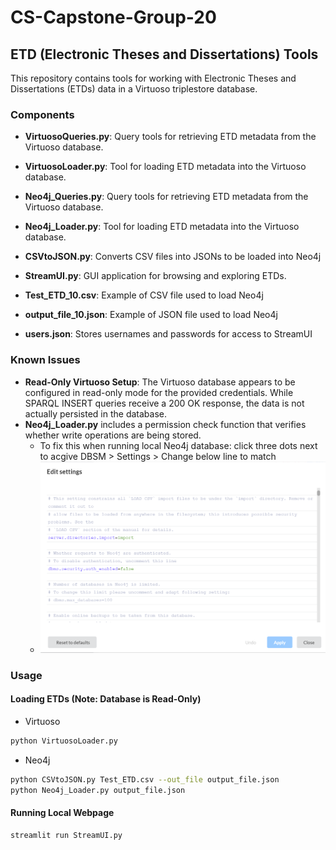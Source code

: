 # CS-Capstone-Group-20

## ETD (Electronic Theses and Dissertations) Tools

This repository contains tools for working with Electronic Theses and Dissertations (ETDs) data in a Virtuoso triplestore database.

### Components

- **VirtuosoQueries.py**: Query tools for retrieving ETD metadata from the Virtuoso database.
- **VirtuosoLoader.py**: Tool for loading ETD metadata into the Virtuoso database.
- **Neo4j_Queries.py**: Query tools for retrieving ETD metadata from the Virtuoso database.
- **Neo4j_Loader.py**: Tool for loading ETD metadata into the Virtuoso database.
- **CSVtoJSON.py**: Converts CSV files into JSONs to be loaded into Neo4j
- **StreamUI.py**: GUI application for browsing and exploring ETDs.

- **Test_ETD_10.csv**: Example of CSV file used to load Neo4j
- **output_file_10.json**: Example of JSON file used to load Neo4j
- **users.json**: Stores usernames and passwords for access to StreamUI

### Known Issues

- **Read-Only Virtuoso Setup**: The Virtuoso database appears to be configured in read-only mode for the provided credentials. While SPARQL INSERT queries receive a 200 OK response, the data is not actually persisted in the database.
- **Neo4j_Loader.py** includes a permission check function that verifies whether write operations are being stored.
  - To fix this when running local Neo4j database: click three dots next to acgive DBSM > Settings > Change below line to match
  - ![Diagram](Neo4j_Auth_Settings.png)

### Usage

#### Loading ETDs (Note: Database is Read-Only)
- Virtuoso
```bash
python VirtuosoLoader.py 
```
- Neo4j
```bash
python CSVtoJSON.py Test_ETD.csv --out_file output_file.json
python Neo4j_Loader.py output_file.json
```

#### Running Local Webpage
```bash
streamlit run StreamUI.py
```
